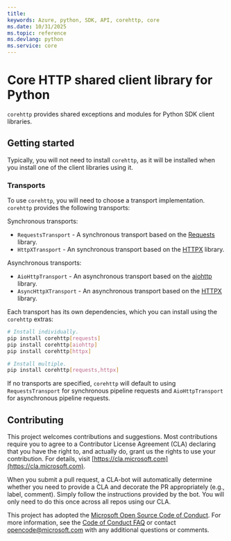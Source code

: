 ```yaml
---
title: 
keywords: Azure, python, SDK, API, corehttp, core
ms.date: 10/31/2025
ms.topic: reference
ms.devlang: python
ms.service: core
---
```


# Core HTTP shared client library for Python

`corehttp` provides shared exceptions and modules for Python SDK client libraries.

## Getting started

Typically, you will not need to install `corehttp`, as it will be installed when you install one of the client libraries using it.

### Transports

To use `corehttp`, you will need to choose a transport implementation. `corehttp` provides the following transports:

Synchronous transports:
- `RequestsTransport` - A synchronous transport based on the [Requests](https://requests.readthedocs.io/en/master/) library.
- `HttpXTransport` - An synchronous transport based on the [HTTPX](https://www.python-httpx.org/) library.

Asynchronous transports:
- `AioHttpTransport` - An asynchronous transport based on the [aiohttp](https://docs.aiohttp.org/en/stable/) library.
- `AsyncHttpXTransport` -  An asynchronous transport based on the [HTTPX](https://www.python-httpx.org/) library.

Each transport has its own dependencies, which you can install using the `corehttp` extras:

```bash
# Install individually.
pip install corehttp[requests]
pip install corehttp[aiohttp]
pip install corehttp[httpx]

# Install multiple.
pip install corehttp[requests,httpx]
```

If no transports are specified, `corehttp` will default to using `RequestsTransport` for synchronous pipeline requests and `AioHttpTransport` for asynchronous pipeline requests.

## Contributing

This project welcomes contributions and suggestions. Most contributions require
you to agree to a Contributor License Agreement (CLA) declaring that you have
the right to, and actually do, grant us the rights to use your contribution.
For details, visit [https://cla.microsoft.com](https://cla.microsoft.com).

When you submit a pull request, a CLA-bot will automatically determine whether
you need to provide a CLA and decorate the PR appropriately (e.g., label,
comment). Simply follow the instructions provided by the bot. You will only
need to do this once across all repos using our CLA.

This project has adopted the
[Microsoft Open Source Code of Conduct](https://opensource.microsoft.com/codeofconduct/).
For more information, see the
[Code of Conduct FAQ](https://opensource.microsoft.com/codeofconduct/faq/)
or contact [opencode@microsoft.com](mailto:opencode@microsoft.com) with any
additional questions or comments.



